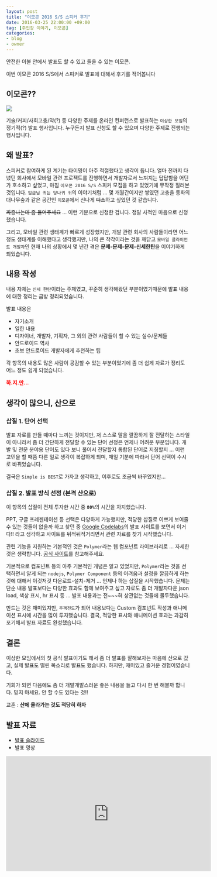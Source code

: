```yaml
---
layout: post
title: "이모콘 2016 S/S 스피커 후기"
date: 2016-03-25 22:00:00 +09:00
tag: [주인장 이야기, 이모콘]
categories:
- blog
- owner
---
```


안전한 이불 안에서 발표도 할 수 있고 들을 수 있는 이모콘.

이번 이모콘 2016 S/S에서 스피커로 발표에 대해서 후기를 적어봅니다

<!--more-->

## 이모콘??

<img src="http://cfile1.onoffmix.com/attach/7a5aYTII26skATDNrxNOR049Na5ST2yp" />

기술/커피/사회고충/약(?) 등 다양한 주제를 온라인 컨퍼런스로 발표하는 `이상한 모임`의 정기적(?) 발표 행사입니다. 누구든지 발표 신청도 할 수 있으며 다양한 주제로 진행되는 행사입니다.

## 왜 발표?

스피커로 참여하게 된 계기는 타이밍이 아주 적절했다고 생각이 듭니다. 얼마 전까지 다녔던 회사에서 모바일 관련 프로젝트를 진행하면서 개발자로서 느껴지는 답답함을 어딘가 호소하고 싶었고, 마침 `이모콘 2016 S/S` 스피커 모집을 하고 있었기에 무작정 질러본 것입니다. `임금님 귀는 당나귀 귀`의 이야기처럼 ... 몇 개월간이지만 쌓였던 고충을 동화의 대나무숲과 같은 공간인 `이모콘`에서 신나게 <del>디스</del>하고 싶었던 것 같습니다.

<del>짜증나는데 좀 들어주세요</del> ... 이런 기분으로 신청한 겁니다. 정말 사적인 마음으로 신청했습니다.

그리고, 모바일 관련 생태계가 빠르게 성장했지만, 개발 관련 회사의 사람들이라면 어느 정도 생태계를 이해했다고 생각했지만, 나의 큰 착각이라는 것을 깨닫고 `모바일 클라이언트 개발자`인 현재 나의 상황에서 몇 년간 겪은 <strong>문제-문제-문제-신세한탄</strong>을 이야기하게 되었습니다.

## 내용 작성

내용 자체는 `신세 한탄`이라는 주제였고, 꾸준히 생각해왔던 부분이였기때문에 발표 내용에 대한 정리는 금방 정리되었습니다.

발표 내용은

- 자기소개
- 일한 내용
- 디자이너, 개발자, 기획자, 그 외의 관련 사람들이 할 수 있는 실수/문제들
- 안드로이드 역사
- 초보 안드로이드 개발자에게 추천하는 팁

각 항목의 내용도 많은 사람이 공감할 수 있는 부분이었기에 좀 더 쉽게 자료가 정리도 어느 정도 쉽게 되었습니다.

<font color="red"><strong>하.지.만...</strong></font>

## 생각이 많으니, 산으로

### 삽질 1. 단어 선택

발표 자료를 만들 때마다 느끼는 것이지만, 저 스스로 말을 깔끔하게 잘 전달하는 스타일이 아니라서 좀 더 간단하게 전달할 수 있는 단어 선정은 언제나 어려운 부분입니다. 개발 및 전문 분야용 단어도 있다 보니 풀어서 전달할지 통합된 단어로 지칭할지 ... 이런 고민을 할 때쯤 다른 일로 생각이 복잡하게 되며, 매일 기분에 따라서 단어 선택이 수시로 바뀌었습니다.

결국은 `Simple is BEST`로 가자고 생각하고, 이후로도 조금씩 바꾸었지만...

### 삽질 2. 발표 방식 선정 (본격 산으로)

이 항목의 삽질이 전체 투자한 시간 중 <strong>`80%`</strong>의 시간을 차지했습니다.

PPT, 구글 프레젠테이션 등 선택은 다양하게 가능했지만, 적당한 삽질로 이쁘게 보여줄 수 있는 것들이 없을까 하고 찾던 중 [Google Codelabs](https://codelabs.developers.google.com/)의 발표 사이트를 보면서 이거다!! 라고 생각하고 사이트를 뒤적뒤적거리면서 관련 자료를 찾기 시작했습니다.

관련 기능을 지원하는 기본적인 것은 `Polymer`라는 웹 컴포넌트 라이브러리로 ... 자세한 것은 생략합니다. [공식 사이트](https://www.polymer-project.org/1.0/)를 참고해주세요.

기본적으로 컴포넌트 등의 아주 기본적인 개념은 알고 있었지만, `Polymer`라는 것을 선택하면서 알게 되는 `nodejs`, `Polymer Component` 등의 어려움과 설정을 깔끔하게 하는 것에 대해서 이것저것 다운로드-설치-제거 ... 언제나 하는 삽질을 시작했습니다. 문제는 단순 내용 발표보다는 다양한 효과도 함께 보여주고 싶고 자료도 좀 더 개발자다운 json load, 색상 표시, hr 표시 등 ... 발표 내용과는 전~~~혀 상관없는 것들에 몰두했습니다.

만드는 것은 재미있지만, `주객전도`가 되어 내용보다는 Custom 컴포넌트 작성과 애니메이션 표시에 시간을 많이 투자했습니다. 결국, 적당한 표시와 애니메이션 효과는 과감히 포기해서 발표 자료도 완성했습니다.

## 결론

이상한 모임에서의 첫 공식 발표이기도 해서 좀 더 발표를 잘해보자는 마음에 산으로 갔고, 실제 발표도 떨린 목소리로 발표도 했습니다. 하지만, 재미있고 즐거운 경험이였습니다.

기회가 되면 다음에도 좀 더 개발개발스러운 좋은 내용을 들고 다시 한 번 해볼까 합니다. 믿지 마세요. 안 할 수도 있다는 것!!

교훈 : <strong>산에 올라가는 것도 적당히 하자</strong>

## 발표 자료

- [발표 슬라이드](http://pluu.github.io/EMOCon2016ss-NotAwesome/)
- 발표 영상

<iframe width="560" height="315" src="https://www.youtube.com/embed/oYhz2vJSomo" frameborder="0" allowfullscreen></iframe>
